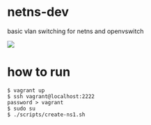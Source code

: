 # netns-dev
basic vlan switching for netns and openvswitch

![](図1.png)

# how to run
```
$ vagrant up
$ ssh vagrant@localhost:2222
password > vagrant
$ sudo su
$ ./scripts/create-ns1.sh
```
